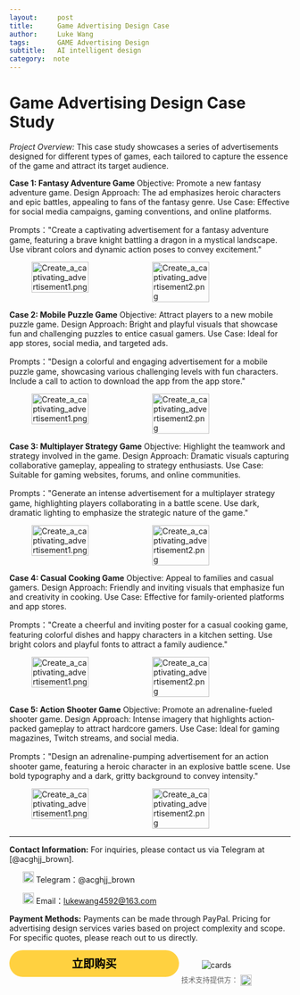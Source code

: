 ```yaml
---
layout:     post
title:      Game Advertising Design Case
author:     Luke Wang
tags: 		GAME Advertising Design
subtitle:   AI intelligent design
category:  note
---
```




# Game Advertising Design Case Study
*Project Overview:*
This case study showcases a series of advertisements designed for different types of games, each tailored to capture the essence of the game and attract its target audience.

**Case 1: Fantasy Adventure Game**
Objective: Promote a new fantasy adventure game.
Design Approach: The ad emphasizes heroic characters and epic battles, appealing to fans of the fantasy genre.
Use Case: Effective for social media campaigns, gaming conventions, and online platforms.

Prompts："Create a captivating advertisement for a fantasy adventure game, featuring a brave knight battling a dragon in a mystical landscape. Use vibrant colors and dynamic action poses to convey excitement."
<figure style="display: flex; justify-content: space-between;">
  <img src="https://s2.loli.net/2024/11/07/mp2R6MZ75SLTHEe.png" alt="Create_a_captivating_advertisement1.png" style="width: 49%;"/>
  <img src="https://s2.loli.net/2024/11/07/WHsk6VSf9u3Ylti.png" alt="Create_a_captivating_advertisement2.png" style="width: 49%;"/>
</figure>

**Case 2: Mobile Puzzle Game**
Objective: Attract players to a new mobile puzzle game.
Design Approach: Bright and playful visuals that showcase fun and challenging puzzles to entice casual gamers.
Use Case: Ideal for app stores, social media, and targeted ads.

Prompts："Design a colorful and engaging advertisement for a mobile puzzle game, showcasing various challenging levels with fun characters. Include a call to action to download the app from the app store."
<figure style="display: flex; justify-content: space-between;">
  <img src="https://s2.loli.net/2024/11/07/eBbirAXZLhuza9N.png" alt="Create_a_captivating_advertisement1.png" style="width: 49%;"/>
  <img src="https://s2.loli.net/2024/11/07/jZN7c3EyUGQlF5v.png" alt="Create_a_captivating_advertisement2.png" style="width: 49%;"/>
</figure>


**Case 3: Multiplayer Strategy Game**
Objective: Highlight the teamwork and strategy involved in the game.
Design Approach: Dramatic visuals capturing collaborative gameplay, appealing to strategy enthusiasts.
Use Case: Suitable for gaming websites, forums, and online communities.

Prompts："Generate an intense advertisement for a multiplayer strategy game, highlighting players collaborating in a battle scene. Use dark, dramatic lighting to emphasize the strategic nature of the game."
<figure style="display: flex; justify-content: space-between;">
  <img src="https://s2.loli.net/2024/11/07/uxh7kHtB893sqzP.png" alt="Create_a_captivating_advertisement1.png" style="width: 49%;"/>
  <img src="https://s2.loli.net/2024/11/07/pHtbZ1fix6vlC3L.png" alt="Create_a_captivating_advertisement2.png" style="width: 49%;"/>
</figure>


**Case 4: Casual Cooking Game**
Objective: Appeal to families and casual gamers.
Design Approach: Friendly and inviting visuals that emphasize fun and creativity in cooking.
Use Case: Effective for family-oriented platforms and app stores.

Prompts："Create a cheerful and inviting poster for a casual cooking game, featuring colorful dishes and happy characters in a kitchen setting. Use bright colors and playful fonts to attract a family audience."
<figure style="display: flex; justify-content: space-between;">
  <img src="https://s2.loli.net/2024/11/07/IgtTz6SnZLMmc1F.png" alt="Create_a_captivating_advertisement1.png" style="width: 49%;"/>
  <img src="https://s2.loli.net/2024/11/07/eBbirAXZLhuza9N.png" alt="Create_a_captivating_advertisement2.png" style="width: 49%;"/>
</figure>

**Case 5: Action Shooter Game**
Objective: Promote an adrenaline-fueled shooter game.
Design Approach: Intense imagery that highlights action-packed gameplay to attract hardcore gamers.
Use Case: Ideal for gaming magazines, Twitch streams, and social media.

Prompts："Design an adrenaline-pumping advertisement for an action shooter game, featuring a heroic character in an explosive battle scene. Use bold typography and a dark, gritty background to convey intensity."
<figure style="display: flex; justify-content: space-between;">
  <img src="https://s2.loli.net/2024/11/07/8YNinlDdfmrUu4E.png" alt="Create_a_captivating_advertisement1.png" style="width: 49%;"/>
  <img src="https://s2.loli.net/2024/11/07/PhOsbwKTcxCE6XA.png" alt="Create_a_captivating_advertisement2.png" style="width: 49%;"/>
</figure>


***
**Contact Information:** For inquiries, please contact us via Telegram at [@acghjj_brown].
<ul>
<img src="https://s2.loli.net/2024/11/07/UWNgJOD1CcwZ2pi.png" alt="Telegram Icon" style="width:20px; height:auto;" /> Telegram：@acghjj_brown

<img src="https://s2.loli.net/2024/11/07/nl1IbWQpZevHiBz.png" alt="Email Icon" style="width:20px; height:auto;" /> Email：lukewang4592@163.com
</ul>

**Payment Methods:**
Payments can be made through PayPal. Pricing for advertising design services varies based on project complexity and scope. For specific quotes, please reach out to us directly.

<style>
  .paypal-button {
    display: inline-block;
    text-align: center;
    border: none;
    border-radius: 1.5rem;
    min-width: 14rem; /* 增大按钮宽度 */
    padding: 0 2.5rem; /* 增大按钮内边距 */
    height: 3rem; /* 增大按钮高度 */
    font-weight: bold;
    background-color: #FFD140;
    color: #000000;
    font-family: "Helvetica Neue", Arial, sans-serif;
    font-size: 1.25rem; /* 增大按钮字体 */
    line-height: 3rem;
    cursor: pointer;
    text-decoration: none;
  }
  .support-text {
    font-size: 0.8rem; /* 缩小技术支持文字 */
    color: #666666;
  }
  .paypal-logo {
    height: 1.25rem; /* 增大 PayPal logo 高度 */
    vertical-align: middle;
  }
</style>

<a href="https://www.paypal.com/ncp/payment/BBRM7J8KNMR9A" target="_blank" class="paypal-button">
  立即购买
</a>
<div style="display:inline-grid; justify-items:center; align-content:start; gap:0.5rem; text-align:center;">
  <img src="https://www.paypalobjects.com/images/Debit_Credit_APM.svg" alt="cards" />
  <section>
    <span class="support-text">技术支持提供方：</span>
    <img src="https://www.paypalobjects.com/paypal-ui/logos/svg/paypal-wordmark-color.svg" alt="paypal" class="paypal-logo" />
  </section>
</div>
